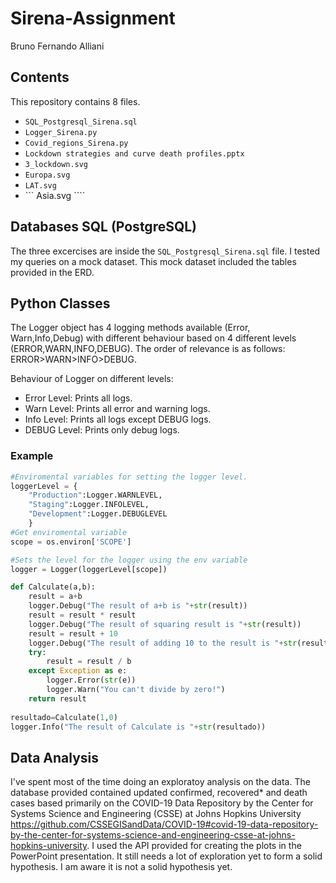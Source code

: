 # Sirena-Assignment
Bruno Fernando Alliani

## Contents
This repository contains 8 files. 
* ```SQL_Postgresql_Sirena.sql```
* ```Logger_Sirena.py```
* ```Covid_regions_Sirena.py```
* ```Lockdown strategies and curve death profiles.pptx```
* ``` 3_lockdown.svg ```
* ``` Europa.svg ```
* ``` LAT.svg ```
* ``` Asia.svg ````

## Databases SQL (PostgreSQL)
The three excercises are inside the ```SQL_Postgresql_Sirena.sql``` file.
I tested my queries on a mock dataset. This mock dataset included the tables provided in the ERD.

## Python Classes
The Logger object has 4 logging methods available (Error, Warn,Info,Debug) with different behaviour based on 4 different levels (ERROR,WARN,INFO,DEBUG). The order of relevance is as follows:
ERROR>WARN>INFO>DEBUG.  

Behaviour of Logger on different levels:
* Error Level: Prints all logs.
* Warn  Level: Prints all error and warning logs.
* Info  Level: Prints all logs except DEBUG logs.
* DEBUG Level: Prints only debug logs.

### Example
```Python
#Enviromental variables for setting the logger level.
loggerLevel = {
    "Production":Logger.WARNLEVEL,
    "Staging":Logger.INFOLEVEL,
    "Development":Logger.DEBUGLEVEL
    }
#Get enviromental variable
scope = os.environ['SCOPE']

#Sets the level for the logger using the env variable
logger = Logger(loggerLevel[scope])

def Calculate(a,b):
    result = a+b
    logger.Debug("The result of a+b is "+str(result))
    result = result * result
    logger.Debug("The result of squaring result is "+str(result))
    result = result + 10
    logger.Debug("The result of adding 10 to the result is "+str(result))
    try:
        result = result / b
    except Exception as e:
        logger.Error(str(e))
        logger.Warn("You can't divide by zero!")
    return result
        
resultado=Calculate(1,0)
logger.Info("The result of Calculate is "+str(resultado))
```

## Data Analysis
I've spent most of the time doing an exploratoy analysis on the data. The database provided contained updated confirmed, recovered* and death cases based primarily on the COVID-19 Data Repository by the Center for Systems Science and Engineering (CSSE) at Johns Hopkins University https://github.com/CSSEGISandData/COVID-19#covid-19-data-repository-by-the-center-for-systems-science-and-engineering-csse-at-johns-hopkins-university. I used the API provided for creating the plots in the PowerPoint presentation. It still needs a lot of exploration yet to form a solid hypothesis. I am aware it is not a solid hypothesis yet.


